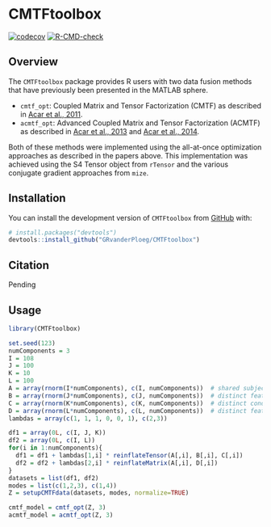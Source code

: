 
<!-- README.md is generated from README.Rmd. Please edit that file -->

# CMTFtoolbox

<!-- badges: start -->

[![codecov](https://codecov.io/gh/GRvanderPloeg/CMTFtoolbox/graph/badge.svg?token=Y8XWFAV0IC)](https://codecov.io/gh/GRvanderPloeg/CMTFtoolbox)
[![R-CMD-check](https://github.com/GRvanderPloeg/CMTFtoolbox/actions/workflows/R-CMD-check.yaml/badge.svg)](https://github.com/GRvanderPloeg/CMTFtoolbox/actions/workflows/R-CMD-check.yaml)
<!-- badges: end -->

## Overview

The `CMTFtoolbox` package provides R users with two data fusion methods
that have previously been presented in the MATLAB sphere.

- `cmtf_opt`: Coupled Matrix and Tensor Factorization (CMTF) as
  described in [Acar et al., 2011](https://arxiv.org/abs/1105.3422).
- `acmtf_opt`: Advanced Coupled Matrix and Tensor Factorization (ACMTF)
  as described in [Acar et al.,
  2013](https://doi.org/10.1109/EMBC.2013.6610925) and [Acar et al.,
  2014](https://bmcbioinformatics.biomedcentral.com/articles/10.1186/1471-2105-15-239).

Both of these methods were implemented using the all-at-once
optimization approaches as described in the papers above. This
implementation was achieved using the S4 Tensor object from `rTensor`
and the various conjugate gradient approaches from `mize`.

## Installation

You can install the development version of `CMTFtoolbox` from
[GitHub](https://github.com/) with:

``` r
# install.packages("devtools")
devtools::install_github("GRvanderPloeg/CMTFtoolbox")
```

## Citation

Pending

## Usage

``` r
library(CMTFtoolbox)

set.seed(123)
numComponents = 3
I = 108
J = 100
K = 10
L = 100
A = array(rnorm(I*numComponents), c(I, numComponents))  # shared subject mode
B = array(rnorm(J*numComponents), c(J, numComponents))  # distinct feature mode of X1
C = array(rnorm(K*numComponents), c(K, numComponents))  # distinct condition mode of X1
D = array(rnorm(L*numComponents), c(L, numComponents))  # distinct feature mode of X2
lambdas = array(c(1, 1, 1, 0, 0, 1), c(2,3))

df1 = array(0L, c(I, J, K))
df2 = array(0L, c(I, L))
for(i in 1:numComponents){
  df1 = df1 + lambdas[1,i] * reinflateTensor(A[,i], B[,i], C[,i])
  df2 = df2 + lambdas[2,i] * reinflateMatrix(A[,i], D[,i])
}
datasets = list(df1, df2)
modes = list(c(1,2,3), c(1,4))
Z = setupCMTFdata(datasets, modes, normalize=TRUE)

cmtf_model = cmtf_opt(Z, 3)
acmtf_model = acmtf_opt(Z, 3)
```
